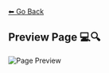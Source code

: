 [⬅ Go Back](https://github.com/JpMunhozOliveira/Responsive-Web-Design/blob/main/README.md)
## Preview Page 💻🔍

![Page Preview]()
